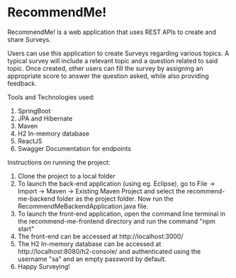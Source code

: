 # RecommendMe!
RecommendMe! is a web application that uses REST APIs to create and share Surveys.

Users can use this application to create Surveys regarding various topics. A typical survey will include a relevant topic and a question related to said topic. Once created, other users can fill the survey by assigning an appropriate score to answer the question asked, while also providing feedback.

Tools and Technologies used:
1) SpringBoot
2) JPA and Hibernate
3) Maven
4) H2 In-memory database
5) ReactJS
6) Swagger Documentation for endpoints

Instructions on running the project:
1) Clone the project to a local folder
2) To launch the back-end application (using eg. Eclipse), go to File -> Import -> Maven -> Existing Maven Project and select the recommend-me-backend folder as the project folder. Now run the RecommendMeBackendApplication.java file.
3) To launch the front-end application, open the command line terminal in the recommend-me-frontend directory and run the command "npm start"
4) The front-end can be accessed at http://localhost:3000/
5) The H2 In-memory database can be accessed at http://localhost:8080/h2-console/ and authenticated using the username "sa" and an empty password by default.
6) Happy Surveying!
